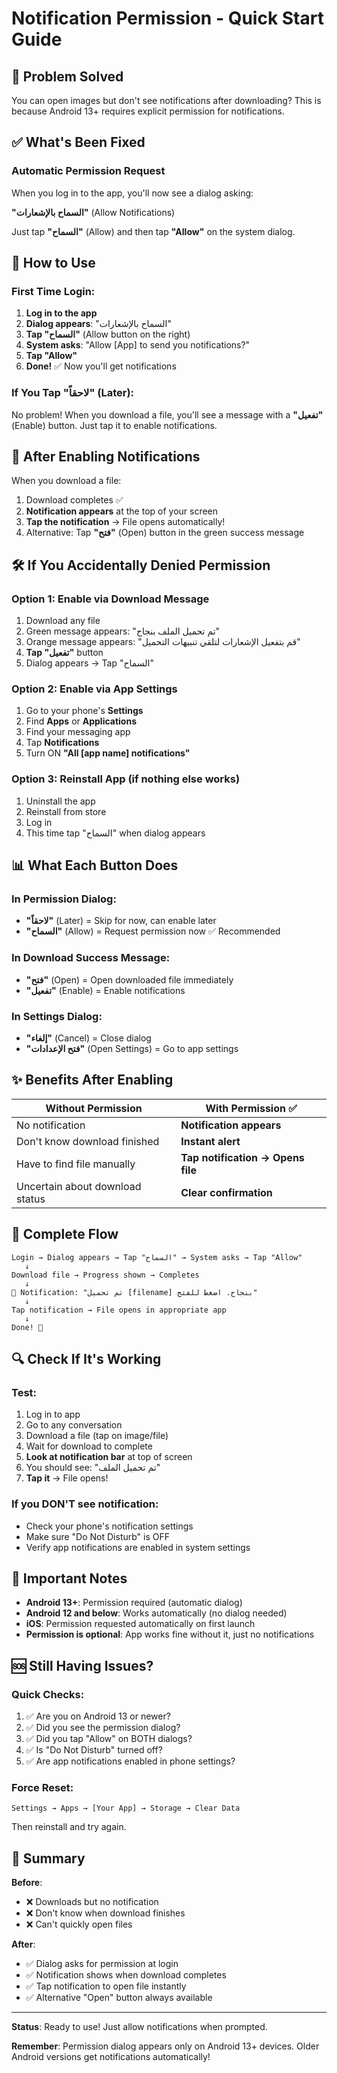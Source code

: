 # Notification Permission - Quick Start Guide

## 🎯 Problem Solved
You can open images but don't see notifications after downloading? This is because Android 13+ requires explicit permission for notifications.

## ✅ What's Been Fixed

### Automatic Permission Request
When you log in to the app, you'll now see a dialog asking:

**"السماح بالإشعارات"** (Allow Notifications)

Just tap **"السماح"** (Allow) and then tap **"Allow"** on the system dialog.

## 📱 How to Use

### First Time Login:
1. **Log in to the app**
2. **Dialog appears**: "السماح بالإشعارات"
3. **Tap "السماح"** (Allow button on the right)
4. **System asks**: "Allow [App] to send you notifications?"
5. **Tap "Allow"**
6. **Done!** ✅ Now you'll get notifications

### If You Tap "لاحقاً" (Later):
No problem! When you download a file, you'll see a message with a **"تفعيل"** (Enable) button. Just tap it to enable notifications.

## 🔔 After Enabling Notifications

When you download a file:
1. Download completes ✅
2. **Notification appears** at the top of your screen
3. **Tap the notification** → File opens automatically!
4. Alternative: Tap **"فتح"** (Open) button in the green success message

## 🛠️ If You Accidentally Denied Permission

### Option 1: Enable via Download Message
1. Download any file
2. Green message appears: "تم تحميل الملف بنجاح"
3. Orange message appears: "قم بتفعيل الإشعارات لتلقي تنبيهات التحميل"
4. **Tap "تفعيل"** button
5. Dialog appears → Tap "السماح"

### Option 2: Enable via App Settings
1. Go to your phone's **Settings**
2. Find **Apps** or **Applications**
3. Find your messaging app
4. Tap **Notifications**
5. Turn ON **"All [app name] notifications"**

### Option 3: Reinstall App (if nothing else works)
1. Uninstall the app
2. Reinstall from store
3. Log in
4. This time tap "السماح" when dialog appears

## 📊 What Each Button Does

### In Permission Dialog:
- **"لاحقاً"** (Later) = Skip for now, can enable later
- **"السماح"** (Allow) = Request permission now ✅ Recommended

### In Download Success Message:
- **"فتح"** (Open) = Open downloaded file immediately
- **"تفعيل"** (Enable) = Enable notifications

### In Settings Dialog:
- **"إلغاء"** (Cancel) = Close dialog
- **"فتح الإعدادات"** (Open Settings) = Go to app settings

## ✨ Benefits After Enabling

| Without Permission | With Permission ✅ |
|-------------------|-------------------|
| No notification | **Notification appears** |
| Don't know download finished | **Instant alert** |
| Have to find file manually | **Tap notification → Opens file** |
| Uncertain about download status | **Clear confirmation** |

## 🎥 Complete Flow

```
Login → Dialog appears → Tap "السماح" → System asks → Tap "Allow"
   ↓
Download file → Progress shown → Completes
   ↓
🔔 Notification: "تم تحميل [filename] بنجاح. اضغط للفتح"
   ↓
Tap notification → File opens in appropriate app
   ↓
Done! 🎉
```

## 🔍 Check If It's Working

### Test:
1. Log in to app
2. Go to any conversation
3. Download a file (tap on image/file)
4. Wait for download to complete
5. **Look at notification bar** at top of screen
6. You should see: "تم تحميل الملف"
7. **Tap it** → File opens!

### If you DON'T see notification:
- Check your phone's notification settings
- Make sure "Do Not Disturb" is OFF
- Verify app notifications are enabled in system settings

## 📝 Important Notes

- **Android 13+**: Permission required (automatic dialog)
- **Android 12 and below**: Works automatically (no dialog needed)
- **iOS**: Permission requested automatically on first launch
- **Permission is optional**: App works fine without it, just no notifications

## 🆘 Still Having Issues?

### Quick Checks:
1. ✅ Are you on Android 13 or newer?
2. ✅ Did you see the permission dialog?
3. ✅ Did you tap "Allow" on BOTH dialogs?
4. ✅ Is "Do Not Disturb" turned off?
5. ✅ Are app notifications enabled in phone settings?

### Force Reset:
```
Settings → Apps → [Your App] → Storage → Clear Data
```
Then reinstall and try again.

## 🎊 Summary

**Before**: 
- ❌ Downloads but no notification
- ❌ Don't know when download finishes
- ❌ Can't quickly open files

**After**: 
- ✅ Dialog asks for permission at login
- ✅ Notification shows when download completes
- ✅ Tap notification to open file instantly
- ✅ Alternative "Open" button always available

---

**Status**: Ready to use! Just allow notifications when prompted.

**Remember**: Permission dialog appears only on Android 13+ devices. Older Android versions get notifications automatically!

